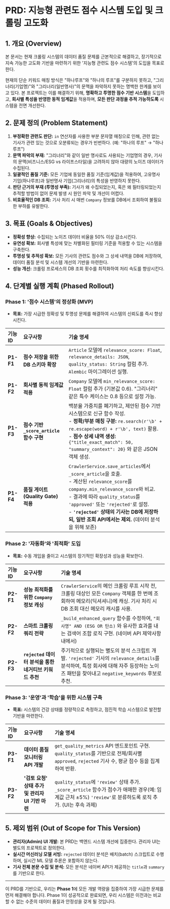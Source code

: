 

# **PRD: 지능형 관련도 점수 시스템 도입 및 크롤링 고도화**

## 1. 개요 (Overview)

본 문서는 현재 크롤링 시스템의 데이터 품질 문제를 근본적으로 해결하고, 장기적으로 지속 가능한 고도화 기반을 마련하기 위한 '지능형 관련도 점수 시스템'의 도입을 목표로 한다.

현재의 단순 키워드 매칭 방식은 "하나루프"와 "하나의 루프"를 구분하지 못하고, "그리너리(기업명)"와 "그리너리(일반명사)"의 문맥을 파악하지 못하는 명백한 한계를 보이고 있다. 본 프로젝트는 이를 해결하기 위해, **명확하고 투명한 점수 기반 시스템**을 도입하고, **회사별 특성을 반영한 동적 임계값**을 적용하며, **모든 판단 과정을 추적 가능하도록** 시스템을 전면 개선한다.

## 2. 문제 정의 (Problem Statement)

1.  **부정확한 관련도 판단:** `in` 연산자를 사용한 부분 문자열 매칭으로 인해, 관련 없는 기사가 관련 있는 것으로 오분류되는 경우가 빈번하다. (예: "하나의 루프" → "하나루프")
2.  **문맥 파악의 부재:** "그리너리"와 같이 일반 명사로도 사용되는 기업명의 경우, 기사의 문맥(비즈니스/ESG vs 라이프스타일)을 고려하지 않아 대량의 노이즈 데이터가 수집된다.
3.  **일괄적인 품질 기준:** 모든 기업에 동일한 품질 기준(임계값)을 적용하여, 고유명사 기업(하나루프)과 일반명사 기업(그리너리)의 특성을 반영하지 못한다.
4.  **판단 근거의 부재 (투명성 부족):** 기사가 왜 수집되었는지, 혹은 왜 필터링되었는지 추적할 방법이 없어 문제 발생 시 원인 파악 및 개선이 어렵다.
5.  **비효율적인 DB 조회:** 기사 처리 시 매번 `Company` 정보를 DB에서 조회하여 불필요한 부하를 유발한다.

## 3. 목표 (Goals & Objectives)

*   **정확성 향상:** 수집되는 노이즈 데이터 비율을 50% 이상 감소시킨다.
*   **유연성 확보:** 회사별 특성에 맞는 차별화된 필터링 기준을 적용할 수 있는 시스템을 구축한다.
*   **투명성 및 추적성 확보:** 모든 기사의 관련도 점수와 그 상세 내역을 DB에 저장하여, 데이터 품질 분석 및 시스템 개선의 기반을 마련한다.
*   **성능 개선:** 크롤링 프로세스의 DB 조회 횟수를 최적화하여 처리 속도를 향상시킨다.

## 4. 단계별 실행 계획 (Phased Rollout)

### **Phase 1: '점수 시스템'의 정상화 (MVP)**

*   **목표:** 가장 시급한 정확성 및 투명성 문제를 해결하여 시스템의 신뢰도를 즉시 향상시킨다.

| 기능 ID | 요구사항 | 기술 명세 |
| :--- | :--- | :--- |
| **P1-F1** | **점수 저장을 위한 DB 스키마 확장** | `Article` 모델에 `relevance_score: Float`, `relevance_details: JSON`, `quality_status: String` 컬럼 추가. `Alembic` 마이그레이션 실행. |
| **P1-F2** | **회사별 동적 임계값 적용** | `Company` 모델에 `min_relevance_score: Float` 컬럼 추가 (기본값 0.6). "그리너리" 같은 특수 케이스는 0.8 등으로 설정 가능. |
| **P1-F3** | **점수 기반 `_score_article` 함수 구현** | 백분율 가중치를 폐기하고, 제안된 점수 기반 시스템으로 신규 함수 작성. <br> - **정확/부분 매칭 구분:** `re.search(r'\b' + re.escape(word) + r'\b', text)` 활용. <br> - **점수 상세 내역 생성:** `{"title_exact_match": 50, "summary_context": 20}` 와 같은 JSON 객체 생성. |
| **P1-F4** | **품질 게이트(Quality Gate) 적용** | `CrawlerService.save_articles`에서 `_score_article`을 호출. <br> - 계산된 `relevance_score`를 `company.min_relevance_score`와 비교. <br> - 결과에 따라 `quality_status`를 `'approved'` 또는 `'rejected'`로 설정. <br> - **`'rejected'` 상태의 기사는 DB에 저장하되, 일반 조회 API에서는 제외.** (데이터 분석을 위해 보존) |

### **Phase 2: '자동화'와 '최적화' 도입**

*   **목표:** 수동 개입을 줄이고 시스템의 장기적인 확장성과 성능을 확보한다.

| 기능 ID | 요구사항 | 기술 명세 |
| :--- | :--- | :--- |
| **P2-F1** | **성능 최적화를 위한 `Company` 정보 캐싱** | `CrawlerService`의 메인 크롤링 루프 시작 전, 크롤링 대상인 모든 `Company` 객체를 한 번에 조회하여 메모리(딕셔셔니)에 캐싱. 기사 처리 시 DB 조회 대신 메모리 캐시를 사용. |
| **P2-F2** | **스마트 크롤링 쿼리 전략** | `_build_enhanced_query` 함수를 수정하여, `"회사명" AND (ESG OR 탄소)` 와 유사한 효과를 내는 검색어 조합 로직 구현. (네이버 API 제약사항 내에서) |
| **P2-F3** | **`rejected` 데이터 분석을 통한 네거티브 키워드 추천** | 주기적으로 실행되는 별도의 분석 스크립트 개발. `'rejected'` 기사의 `relevance_details`를 분석하여, 특정 회사에 대해 자주 등장하는 노이즈 패턴을 찾아내고 `negative_keywords` 후보로 추천. |

### **Phase 3: '운영'과 '학습'을 위한 시스템 구축**

*   **목표:** 시스템의 건강 상태를 정량적으로 측정하고, 점진적 학습 시스템으로 발전할 기반을 마련한다.

| 기능 ID | 요구사항 | 기술 명세 |
| :--- | :--- | :--- |
| **P3-F1** | **데이터 품질 모니터링 API 개발** | `get_quality_metrics` API 엔드포인트 구현. `quality_status`를 기반으로 전체/회사별 `approved`, `rejected` 기사 수, 평균 점수 등을 집계하여 반환. |
| **P3-F2** | **'검토 요청' 상태 추가 및 관리자 UI 기반 마련** | `quality_status`에 `'review'` 상태 추가. `_score_article` 함수가 점수가 애매한 경우(예: 임계값 근처 ±5%) `'review'`로 분류하도록 로직 추가. (UI는 후속 과제) |

## 5. 제외 범위 (Out of Scope for This Version)

*   **관리자(Admin) UI 개발:** 본 PRD는 백엔드 시스템 개선에 집중한다. 관리자 UI는 별도의 프로젝트로 정의한다.
*   **실시간 머신러닝 모델 서빙:** `rejected` 데이터 분석은 배치(batch) 스크립트로 수행하며, 실시간 ML 모델 추론은 포함하지 않는다.
*   **기사 전체 본문 수집 및 분석:** 모든 분석은 네이버 API가 제공하는 `title`과 `summary`를 기반으로 한다.

---

이 PRD를 기반으로, 우리는 **Phase 1**에 모든 개발 역량을 집중하여 가장 시급한 문제를 먼저 해결해야 합니다. Phase 1이 성공적으로 완료되면, 우리 시스템은 이전과는 비교할 수 없는 수준의 데이터 품질과 안정성을 갖게 될 것입니다.